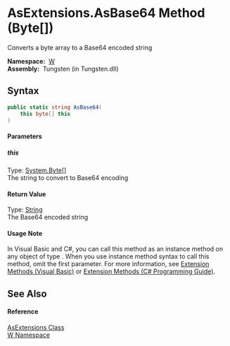 AsExtensions.AsBase64 Method (Byte[])
=====================================
  Converts a byte array to a Base64 encoded string

  **Namespace:**  [W][1]  
  **Assembly:**  Tungsten (in Tungsten.dll)

Syntax
------

```csharp
public static string AsBase64(
	this byte[] this
)
```

#### Parameters

##### *this*
Type: [System.Byte][2][]  
The string to convert to Base64 encoding

#### Return Value
Type: [String][3]  
The Base64 encoded string
#### Usage Note
In Visual Basic and C#, you can call this method as an instance method on any object of type . When you use instance method syntax to call this method, omit the first parameter. For more information, see [Extension Methods (Visual Basic)][4] or [Extension Methods (C# Programming Guide)][5].

See Also
--------

#### Reference
[AsExtensions Class][6]  
[W Namespace][1]  

[1]: ../README.md
[2]: http://msdn.microsoft.com/en-us/library/yyb1w04y
[3]: http://msdn.microsoft.com/en-us/library/s1wwdcbf
[4]: http://msdn.microsoft.com/en-us/library/bb384936.aspx
[5]: http://msdn.microsoft.com/en-us/library/bb383977.aspx
[6]: README.md